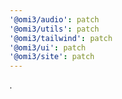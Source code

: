 ```yaml
---
'@omi3/audio': patch
'@omi3/utils': patch
'@omi3/tailwind': patch
'@omi3/ui': patch
'@omi3/site': patch
---
```


.
